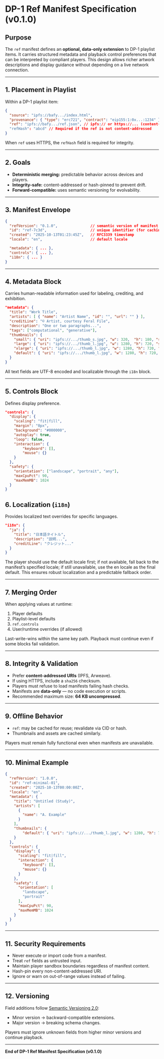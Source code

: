 # DP-1 Ref Manifest Specification (v0.1.0)

## Purpose

The `ref` manifest defines an **optional, data-only extension** to DP-1 playlist items. It carries structured metadata and playback control preferences that can be interpreted by compliant players. This design allows richer artwork descriptions and display guidance without depending on a live network connection.

---

## 1. Placement in Playlist

Within a DP-1 playlist item:

```json
{
  "source": "ipfs://bafy.../index.html",
  "provenance": { "type": "erc721", "contract": "eip155:1:0x...:1234" },
  "ref": "ipfs://bafy.../ref.json", // ipfs:// or https://... (content-addressed preferred)
  "refHash": "abcd" // Required if the ref is not content-addressed
}
```

When `ref` uses HTTPS, the `refHash` field is required for integrity.

---

## 2. Goals

* **Deterministic merging:** predictable behavior across devices and players.
* **Integrity-safe:** content-addressed or hash-pinned to prevent drift.
* **Forward-compatible:** uses semantic versioning for evolvability.

---

## 3. Manifest Envelope

```json
{
  "refVersion": "0.1.0",               // semantic version of manifest schema
  "id": "ref-7c3d",                    // unique identifier (for caching)
  "created": "2025-10-13T01:23:45Z",   // RFC3339 timestamp
  "locale": "en",                      // default locale

  "metadata": { ... },
  "controls": { ... },
  "i18n": { ... }
}
```

---

## 4. Metadata Block

Carries human-readable information used for labeling, crediting, and exhibition.

```json
"metadata": {
  "title": "Work Title",
  "artists": [ { "name": "Artist Name", "id": "", "url": "" } ],
  "creditLine": "© Artist, courtesy Feral File",
  "description": "One or two paragraphs...",
  "tags": ["computational", "generative"],
  "thumbnails": {
    "small": { "uri": "ipfs://.../thumb_s.jpg", "w": 320,  "h": 180, "sha256": "..." },
    "large": { "uri": "ipfs://.../thumb_l.jpg", "w": 1280, "h": 720, "sha256": "..." },
    "xlarge": { "uri": "ipfs://.../thumb_l.jpg", "w": 1280, "h": 720, "sha256": "..." },
    "default": { "uri": "ipfs://.../thumb_l.jpg", "w": 1280, "h": 720, "sha256": "..." }
  }
}
```

All text fields are UTF-8 encoded and localizable through the `i18n` block.

---

## 5. Controls Block

Defines display preference.

```json
"controls": {
  "display": {
    "scaling": "fit|fill",
    "margin": "0px", 
    "background": "#000000",
    "autoplay": true,
    "loop": false,
    "interaction": {
        "keyboard": [],
        "mouse": {}
    }
  },
  "safety": {
    "orientation": ["landscape", "portrait", "any"],
    "maxCpuPct": 90,
    "maxMemMB": 1024
  }
}
```

## 6. Localization (`i18n`)

Provides localized text overrides for specific languages.

```json
"i18n": {
  "ja": {
    "title": "日本語タイトル",
    "description": "説明...",
    "creditLine": "クレジット..."
  }
}
```

The player should use the default locale first; if not available, fall back to the manifest’s specified locale; if still unavailable, use the en locale as the final default. This ensures robust localization and a predictable fallback order.

---

## 7. Merging Order

When applying values at runtime:

1. Player defaults
2. Playlist-level defaults
3. `ref.controls`
4. User/runtime overrides (if allowed)

Last-write-wins within the same key path. Playback must continue even if some blocks fail validation.

---

## 8. Integrity & Validation

* Prefer **content-addressed URIs** (IPFS, Arweave).
* If using HTTPS, include a `sha256` checksum.
* Players must refuse to load manifests failing hash checks.
* Manifests are **data-only** — no code execution or scripts.
* Recommended maximum size: **64 KB uncompressed**.

---

## 9. Offline Behavior

* `ref`: may be cached for reuse; revalidate via CID or hash.
* Thumbnails and assets are cached similarly.

Players must remain fully functional even when manifests are unavailable.

---

## 10. Minimal Example

```json
{
  "refVersion": "1.0.0",
  "id": "ref-minimal-01",
  "created": "2025-10-13T00:00:00Z",
  "locale": "en",
  "metadata": {
    "title": "Untitled (Study)",
    "artists": [
      {
        "name": "A. Example"
      }
    ],
    "thumbnails": {
        "default": { "uri": "ipfs://.../thumb_l.jpg", "w": 1280, "h": 720, "sha256": "..." }
    }
  },
  "controls": {
    "display": {
      "scaling": "fit|fill",
      "interaction": {
        "keyboard": [],
        "mouse": {}
      }
    },
    "safety": {
      "orientation": [
        "landscape",
        "portrait"
      ],
      "maxCpuPct": 90,
      "maxMemMB": 1024
    }
  }
}
```

---

## 11. Security Requirements

* Never execute or import code from a manifest.
* Treat `ref` fields as untrusted input.
* Maintain player sandbox boundaries regardless of manifest content.
* Hash-pin every non-content-addressed URI.
* Ignore or warn on out-of-range values instead of failing.

---

## 12. Versioning

Field additions follow [Semantic Versioning 2.0](https://semver.org/):

* Minor version → backward-compatible extensions.
* Major version → breaking schema changes.

Players must ignore unknown fields from higher minor versions and continue playback.

---

**End of DP-1 Ref Manifest Specification (v0.1.0)**
